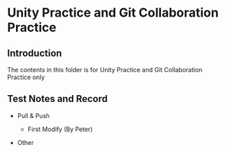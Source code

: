 # Unity Practice and Git Collaboration Practice

## Introduction
The contents in this folder is for Unity Practice and Git Collaboration Practice only

## Test Notes and Record
- Pull & Push
	- First Modify (By Peter)

- Other
